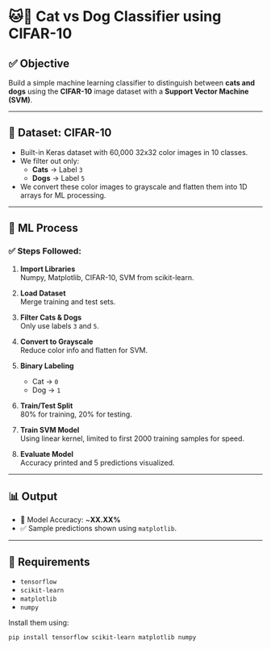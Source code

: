 # 🐱🐶 Cat vs Dog Classifier using CIFAR-10

## ✅ Objective
Build a simple machine learning classifier to distinguish between **cats and dogs** using the **CIFAR-10** image dataset with a **Support Vector Machine (SVM)**.

---

## 📁 Dataset: CIFAR-10
- Built-in Keras dataset with 60,000 32x32 color images in 10 classes.
- We filter out only:
  - **Cats** → Label `3`
  - **Dogs** → Label `5`
- We convert these color images to grayscale and flatten them into 1D arrays for ML processing.

---

## 🧪 ML Process
### ✅ Steps Followed:
1. **Import Libraries**  
   Numpy, Matplotlib, CIFAR-10, SVM from scikit-learn.
   
2. **Load Dataset**  
   Merge training and test sets.

3. **Filter Cats & Dogs**  
   Only use labels `3` and `5`.

4. **Convert to Grayscale**  
   Reduce color info and flatten for SVM.

5. **Binary Labeling**  
   - Cat → `0`
   - Dog → `1`

6. **Train/Test Split**  
   80% for training, 20% for testing.

7. **Train SVM Model**  
   Using linear kernel, limited to first 2000 training samples for speed.

8. **Evaluate Model**  
   Accuracy printed and 5 predictions visualized.

---

## 📊 Output
- 🎯 Model Accuracy: ~**XX.XX%**
- ✅ Sample predictions shown using `matplotlib`.

---

## 📌 Requirements
- `tensorflow`
- `scikit-learn`
- `matplotlib`
- `numpy`

Install them using:
```bash
pip install tensorflow scikit-learn matplotlib numpy
